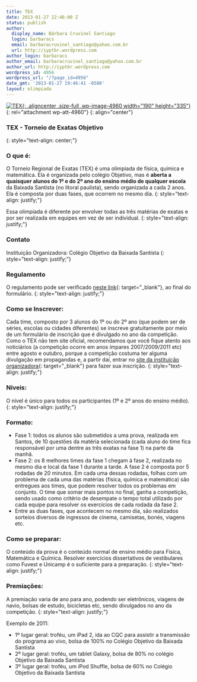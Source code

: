 ```yaml
---
title: TEX
date: 2013-01-27 22:46:00 Z
status: publish
author:
  display_name: Bárbara Cruvinel Santiago
  login: barbaracs
  email: barbaracruvinel_santiago@yahoo.com.br
  url: http://iyptbr.wordpress.com
author_login: barbaracs
author_email: barbaracruvinel_santiago@yahoo.com.br
author_url: http://iyptbr.wordpress.com
wordpress_id: 4956
wordpress_url: "/?page_id=4956"
date_gmt: '2013-01-27 19:46:41 -0500'
layout: olimpiada
---
```


[![TEX](/wp-content/uploads/2013/01/TEX.png){: .aligncenter .size-full .wp-image-4960 width="190" height="335"}](/estaduaisregionais/sp/tex/tex/){: rel="attachment wp-att-4960"}
{: align="center"}



 ### TEX - Torneio de Exatas Objetivo
{: style="text-align: center;"}



 ### O que é:



 O Torneio Regional de Exatas (TEX) é uma olimpíada de física, química e matemática. Ela é organizada pelo colégio Objetivo, mas é **aberta a quaisquer alunos do 1º e do 2º ano do ensino médio de qualquer escola** da
Baixada Santista (no litoral paulista), sendo organizada a cada 2 anos. Ela é composta por duas fases, que ocorrem no mesmo dia.
{: style="text-align: justify;"}



 Essa olimpíada é diferente por envolver todas as três matérias de exatas e por ser realizada em equipes em vez de ser individual.
{: style="text-align: justify;"}



 ### Contato



 Instituição Organizadora: Colégio Objetivo da Baixada Santista
{: style="text-align: justify;"}



 ### Regulamento



 O regulamento pode ser verificado [neste link][1]{: target="_blank"}, ao final do formulário.
{: style="text-align: justify;"}



 ### Como se Inscrever:



 Cada time, composto por 3 alunos do 1º ou do 2º ano (que podem ser de séries, escolas ou cidades diferentes) se inscreve gratuitamente por meio de um formulário de inscrição que é divulgado no ano da competição. Como o
TEX não tem site oficial, recomendamos que você fique atento aos noticiários (a competição ocorre em anos ímpares 2007/2009/2011 etc) entre agosto e outubro, porque a competição costuma ter alguma divulgação em
propagandas e, a partir daí, entrar no [site da instituição organizadora][2]{: target="_blank"} para fazer sua inscrição.
{: style="text-align: justify;"}



 ### Níveis:



 O nível é único para todos os participantes (1º e 2º anos do ensino médio).
{: style="text-align: justify;"}



 ### Formato:



 * Fase 1: todos os alunos são submetidos a uma prova, realizada em Santos, de 10 questões da matéria selecionada (cada aluno do time fica responsável por uma dentre as três exatas na fase 1) na parte da manhã. 
* Fase 2: os 8 melhores times da fase 1 chegam à fase 2, realizada no mesmo dia e local da fase 1 durante a tarde. A fase 2 é composta por 5 rodadas de 20 minutos. Em cada uma dessas rodadas, folhas com um problema de
  cada uma das matérias (física, química e matemática) são entregues aos times, que podem resolver todos os problemas em conjunto. O time que somar mais pontos no final, ganha a competição, sendo usado como critério de
  desempate o tempo total utilizado por cada equipe para resolver os exercícios de cada rodada da fase 2.
* Entre as duas fases, que acontecem no mesmo dia, são realizados sorteios diversos de ingressos de cinema, camisetas, bonés, viagens etc.
  



 ### Como se preparar:



 O conteúdo da prova é o conteúdo normal de ensino médio para Física, Matemática e Química. Resolver exercícios dissertativos de vestibulares como Fuvest e Unicamp é o suficiente para a preparação.
{: style="text-align: justify;"}



 ### Premiações:



 A premiação varia de ano para ano, podendo ser eletrônicos, viagens de navio, bolsas de estudo, bicicletas etc, sendo divulgados no ano da competição.
{: style="text-align: justify;"}

  
Exemplo de 2011:

 * 1º lugar geral: troféu, um iPad 2, ida ao CQC para assistir a transmissão do programa ao vivo, bolsa de 100% no Colégio Objetivo da Baixada Santista
* 2º lugar geral: troféu, um tablet Galaxy, bolsa de 80% no colégio Objetivo da Baixada Santista
* 3º lugar geral: troféu, um iPod Shuffle, bolsa de 60% no Colégio Objetivo da Baixada Santista
  

  
&nbsp;

 

[1]: http://www.objetivoportal.com.br/tex/cadastro.asp?muda=1&amp;unidade=2 "Regulamento - TEX"
[2]: http://www.objetivoportal.com.br/inicial.asp "Site do Colégio Objetivo da Baixada Santista"
